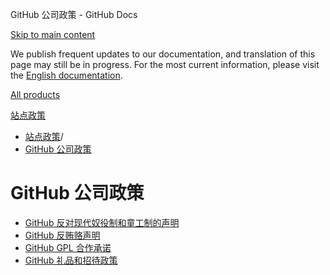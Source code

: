 GitHub 公司政策 - GitHub Docs

[Skip to main content](#main-content)

We publish frequent updates to our documentation, and translation of this page may still be in progress. For the most current information, please visit the [English documentation](/en).

[All products](/zh)

[站点政策](/zh/site-policy)

* [站点政策](/zh/site-policy)/
* [GitHub 公司政策](/zh/site-policy/github-company-policies)

GitHub 公司政策
==========

* [GitHub 反对现代奴役制和童工制的声明](/zh/site-policy/github-company-policies/github-statement-against-modern-slavery-and-child-labor)
* [GitHub 反贿赂声明](/zh/site-policy/github-company-policies/github-anti-bribery-statement)
* [GitHub GPL 合作承诺](/zh/site-policy/github-company-policies/github-gpl-cooperation-commitment)
* [GitHub 礼品和招待政策](/zh/site-policy/github-company-policies/github-gifts-and-entertainment-policy)
